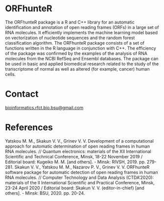 # ORFhunteR

The ORFhunteR package is a R and C++ library for an automatic identification and annotation of open reading frames (ORFs) in a large set of RNA molecules. It efficiently implements the machine learning model based on vectorization of nucleotide sequences and the random forest classification algorithm. The ORFhunteR package consists of a set of functions written in the R language in conjunction with C++. The efficiency of the package was confirmed by the examples of the analysis of RNA molecules from the NCBI RefSeq and Ensembl databases. The package can be used in basic and applied biomedical research related to the study of the transcriptome of normal as well as altered (for example, cancer) human cells.

# Contact
bioinformatics.rfct.bio.bsu@gmail.com

# References
Yatskou M. M., Skakun V. V., Grinev V. V. Development of a computational approach for automatic determination of open reading frames in human RNA molecules. // Quantum electronics: materials of the XII International Scientific and Technical Conference, Minsk, 18-22 November 2019 / Editorial board: Kugeiko M. M. [and others]. - Minsk: RIVSH, 2019. pp. 279-281.
Skakun V. V., Yatskou M. M., Nazarov P. V., Grinev V. V. ORFhunteR software package for automatic detection of open reading frames in human RNA molecules. // Computer Technology and Data Analysis (CTDA’2020): materials of the II International Scientific and Practical Conference, Minsk, 23-24 April 2020 / Editorial board: Skakun V. V. (editor-in-chief) [and others]. - Minsk: BSU, 2020. pp. 20-24.
